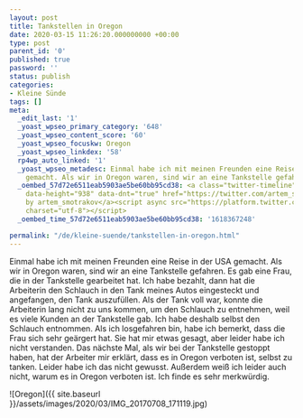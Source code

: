 ```yaml
---
layout: post
title: Tankstellen in Oregon
date: 2020-03-15 11:26:20.000000000 +00:00
type: post
parent_id: '0'
published: true
password: ''
status: publish
categories:
- Kleine Sünde
tags: []
meta:
  _edit_last: '1'
  _yoast_wpseo_primary_category: '648'
  _yoast_wpseo_content_score: '60'
  _yoast_wpseo_focuskw: Oregon
  _yoast_wpseo_linkdex: '58'
  rp4wp_auto_linked: '1'
  _yoast_wpseo_metadesc: Einmal habe ich mit meinen Freunden eine Reise in der USA
    gemacht. Als wir in Oregon waren, sind wir an eine Tankstelle gefahren ...
  _oembed_57d72e6511eab5903ae5be60bb95cd38: <a class="twitter-timeline" data-width="625"
    data-height="938" data-dnt="true" href="https://twitter.com/artem_smotrakov?ref_src=twsrc%5Etfw">Tweets
    by artem_smotrakov</a><script async src="https://platform.twitter.com/widgets.js"
    charset="utf-8"></script>
  _oembed_time_57d72e6511eab5903ae5be60bb95cd38: '1618367248'

permalink: "/de/kleine-suende/tankstellen-in-oregon.html"
---
```

<!-- wp:paragraph -->

Einmal habe ich mit meinen Freunden eine Reise in der USA gemacht. Als wir in Oregon waren, sind wir an eine Tankstelle gefahren. Es gab eine Frau, die in der Tankstelle gearbeitet hat. Ich habe bezahlt, dann hat die Arbeiterin den Schlauch in den Tank meines Autos eingesteckt und angefangen, den Tank auszufüllen. Als der Tank voll war, konnte die Arbeiterin lang nicht zu uns kommen, um den Schlauch zu entnehmen, weil es viele Kunden an der Tankstelle gab. Ich habe deshalb selbst den Schlauch entnommen. Als ich losgefahren bin, habe ich bemerkt, dass die Frau sich sehr geärgert hat. Sie hat mir etwas gesagt, aber leider habe ich nicht verstanden. Das nächste Mal, als wir bei der Tankstelle gestoppt haben, hat der Arbeiter mir erklärt, dass es in Oregon verboten ist, selbst zu tanken. Leider habe ich das nicht gewusst. Außerdem weiß ich leider auch nicht, warum es in Oregon verboten ist. Ich finde es sehr merkwürdig.

<!-- /wp:paragraph -->

<!-- wp:image {"id":3875,"sizeSlug":"large"} -->

![Oregon]({{ site.baseurl }}/assets/images/2020/03/IMG_20170708_171119.jpg)

<!-- /wp:image -->

<!-- wp:paragraph -->

<!-- /wp:paragraph -->

